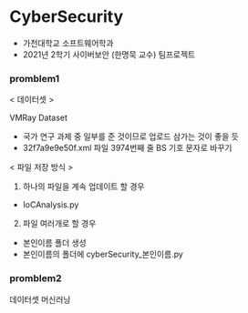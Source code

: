 # CyberSecurity
- 가천대학교 소프트웨어학과
- 2021년 2학기 사이버보안 (한명묵 교수) 팀프로젝트

### promblem1
< 데이터셋 >

VMRay Dataset
- 국가 연구 과제 중 일부를 준 것이므로 업로드 삼가는 것이 좋을 듯
- 32f7a9e9e50f.xml 파일 3974번째 줄 BS 기호 문자로 바꾸기

< 파일 저장 방식 >
1. 하나의 파일을 계속 업데이트 할 경우
- IoCAnalysis.py

2. 파일 여러개로 할 경우
- 본인이름 폴더 생성
- 본인이름의 폴더에 cyberSecurity_본인이름.py

### promblem2
데이터셋 머신러닝 
